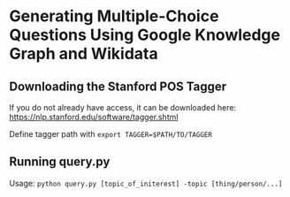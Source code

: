 # Generating Multiple-Choice Questions Using Google Knowledge Graph and Wikidata
## Downloading the Stanford POS Tagger
If you do not already have access, it can be downloaded here: https://nlp.stanford.edu/software/tagger.shtml

Define tagger path with `export TAGGER=$PATH/TO/TAGGER`

## Running query.py

Usage: `python query.py [topic_of_initerest] -topic [thing/person/...]`
